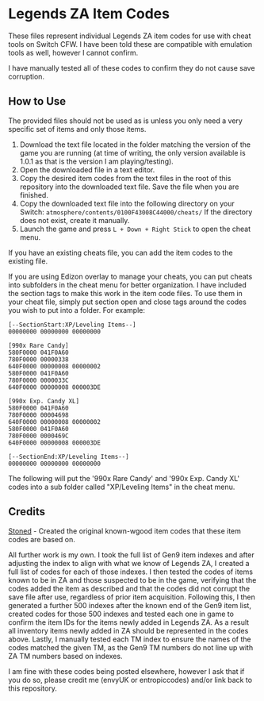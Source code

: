 # Legends ZA Item Codes
These files represent individual Legends ZA item codes for use with cheat tools on Switch CFW. I have been told these are compatible with emulation tools as well, however I cannot confirm.

I have manually tested all of these codes to confirm they do not cause save corruption.

## How to Use
The provided files should not be used as is unless you only need a very specific set of items and only those items.

1. Download the text file located in the folder matching the version of the game you are running (at time of writing, the only version available is 1.0.1 as that is the version I am playing/testing).
2. Open the downloaded file in a text editor.
3. Copy the desired item codes from the text files in the root of this repository into the downloaded text file. Save the file when you are finished.
4. Copy the downloaded text file into the following directory on your Switch: `atmosphere/contents/0100F43008C44000/cheats/`
  If the directory does not exist, create it manually.
5. Launch the game and press `L + Down + Right Stick` to open the cheat menu.

If you have an existing cheats file, you can add the item codes to the existing file.

If you are using Edizon overlay to manage your cheats, you can put cheats into subfolders in the cheat menu for better organization. I have included the section tags to make this work in the item code files. To use them in your cheat file, simply put section open and close tags around the codes you wish to put into a folder. For example:

```
[--SectionStart:XP/Leveling Items--]
00000000 00000000 00000000

[990x Rare Candy]
580F0000 041F0A60
780F0000 00000338
640F0000 00000008 00000002
580F0000 041F0A60
780F0000 0000033C
640F0000 00000008 000003DE

[990x Exp. Candy XL]
580F0000 041F0A60
780F0000 00004698
640F0000 00000008 00000002
580F0000 041F0A60
780F0000 0000469C
640F0000 00000008 000003DE

[--SectionEnd:XP/Leveling Items--]
00000000 00000000 00000000
```

The following will put the '990x Rare Candy' and '990x Exp. Candy XL' codes into a sub folder called "XP/Leveling Items" in the cheat menu.

## Credits
[Stoned](https://gbatemp.net/members/stoned.347253/) - Created the original known-wgood item codes that these item codes are based on.

All further work is my own. I took the full list of Gen9 item indexes and after adjusting the index to align with what we know of Legends ZA, I created a full list of codes for each of those indexes. I then tested the codes of items known to be in ZA and those suspected to be in the game, verifying that the codes added the item as described and that the codes did not corrupt the save file after use, regardless of prior item acquisition.
Following this, I then generated a further 500 indexes after the known end of the Gen9 item list, created codes for those 500 indexes and tested each one in game to confirm the item IDs for the items newly added in Legends ZA. As a result all inventory items newly added in ZA should be represented in the codes above.
Lastly, I manually tested each TM index to ensure the names of the codes matched the given TM, as the Gen9 TM numbers do not line up with ZA TM numbers based on indexes.

I am fine with these codes being posted elsewhere, however I ask that if you do so, please credit me (envyUK or entropiccodes) and/or link back to this repository.
